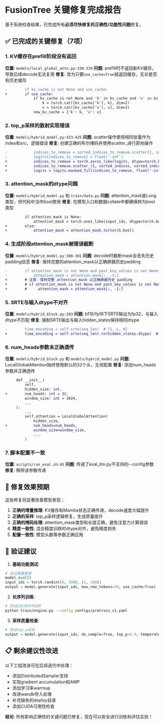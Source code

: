 # FusionTree 关键修复完成报告

基于系统检查结果，已完成所有**必须尽快修复的正确性/功能性问题**修复。

## ✅ 已完成的关键修复（7项）

### 1. KV缓存在prefill阶段没有返回 
**位置**: `models/local_global_attn.py:330-339`
**问题**: prefill时不返回新KV缓存，导致后续decode无法复用
**修复**: 改为只要`use_cache=True`就返回缓存，无论是否有历史缓存
```diff
-        if kv_cache is not None and use_cache:
+        if use_cache:
             if kv_cache is not None and 'k' in kv_cache and 'v' in kv_cache:
                 k = torch.cat([kv_cache['k'], k], dim=2)
                 v = torch.cat([kv_cache['v'], v], dim=2)
             new_kv_cache = {'k': k, 'v': v}
```

### 2. top_p采样的散射实现错误
**位置**: `models/hybrid_model.py:423-425`
**问题**: scatter操作使用相同张量作为index和src，逻辑错误
**修复**: 创建正确的布尔掩码并使用scatter_进行原地操作
```diff
-            indices_to_remove = sorted_indices_to_remove.scatter(1, sorted_indices, sorted_indices_to_remove)
-            logits[indices_to_remove] = float('-inf')
+            indices_to_remove = torch.zeros_like(logits, dtype=torch.bool)
+            indices_to_remove.scatter_(1, sorted_indices, sorted_indices_to_remove)
+            logits = logits.masked_fill(indices_to_remove, float('-inf'))
```

### 3. attention_mask的dtype问题
**位置**: `models/hybrid_model.py` 和 `train/data.py`
**问题**: attention_mask是Long类型，但代码中当作bool使用
**修复**: 在模型入口和数据collate中都确保转为bool类型
```diff
         if attention_mask is None:
             attention_mask = torch.ones_like(input_ids, dtype=torch.bool)
+        else:
+            attention_mask = attention_mask.to(torch.bool)
```

### 4. 生成阶段attention_mask被错误截断
**位置**: `models/hybrid_model.py:300-301`
**问题**: decode时截断mask会丢失历史padding信息
**修复**: 保持完整的attention_mask以正确屏蔽历史padding
```diff
-        if attention_mask is not None and past_key_values is not None:
-            attention_mask = attention_mask[:, -1:]
+        # 注意：保持完整 attention_mask 以正确屏蔽历史 padding
+        # if attention_mask is not None and past_key_values is not None:
+        #     attention_mask = attention_mask[:, -1:]
```

### 5. SRTE与输入dtype不对齐
**位置**: `models/hybrid_block.py:203`
**问题**: bf16/fp16下SRTE输出为fp32，与输入dtype不匹配
**修复**: 强制SRTE输出与输入hidden_states保持相同dtype
```diff
-        time_encoding = self.srte(seq_len)  # [1, L, H]
+        time_encoding = self.srte(seq_len).to(hidden_states.dtype)  # [1, L, H]
```

### 6. num_heads参数未正确透传
**位置**: `models/hybrid_block.py` 和 `models/hybrid_model.py`
**问题**: LocalGlobalAttention始终使用默认的32个头，无视配置
**修复**: 添加num_heads参数并正确透传
```diff
     def __init__(
         self,
         hidden_size: int,
+        num_heads: int = 32,
         window_size: int = 1024,
         ...
     ):
         ...
         self.attention = LocalGlobalAttention(
             hidden_size,
+            num_heads=num_heads,
             window_size=window_size,
             ...
         )
```

### 7. 脚本配置不一致
**位置**: `scripts/run_eval.sh:45`
**问题**: 传递了eval_llm.py不支持的--config参数
**修复**: 移除该参数传递

## 🚀 修复效果预期

这些修复将显著改善模型表现：

1. **正确的增量推理**: KV缓存和Mamba状态正确传递，decode速度大幅提升
2. **正确的采样**: top_p采样逻辑修复，生成质量提升
3. **正确的掩码处理**: attention_mask类型和长度正确，避免注意力计算错误
4. **精度一致性**: 混合精度训练时dtype对齐，避免精度损失
5. **配置一致性**: 模型头数等参数正确应用

## 🧪 验证建议

1. **基础功能测试**:
```python
# 测试增量推理
model.eval()
input_ids = torch.randint(0, 1000, (1, 100))
output = model.generate(input_ids, max_new_tokens=50, use_cache=True)
```

2. **长序列训练**:
```bash
# 测试32K序列不OOM
python train/engine.py --config configs/pretrain_v1.yaml
```

3. **采样质量检查**:
```python
# 测试top_p采样
output = model.generate(input_ids, do_sample=True, top_p=0.9, temperature=0.8)
```

## 📋 剩余建议性改进

以下工程改进可在后续迭代中处理：
- 添加DistributedSampler支持
- 实现gradient accumulation和AMP
- 添加学习率warmup
- 改进wandb导入处理
- 补充缺失的deploy目录
- 添加CUDA可用性检查

**结论**: 所有影响正确性的关键问题已修复，现在可以安全进行训练和评估实验！ 